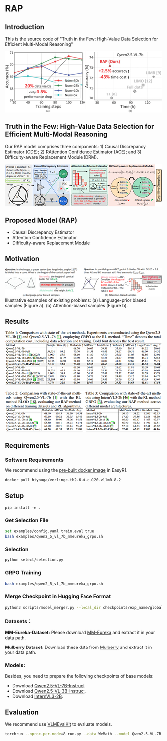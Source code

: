# RAP

## Introduction
This is the source code of "Truth in the Few: High-Value Data Selection for Efficient Multi-Modal Reasoning"

![Intro](fig/intro1.png)

## Truth in the Few: High-Value Data Selection for Efficient Multi-Modal Reasoning
Our RAP model comprises three components: 1) Causal Discrepancy Estimator (CDE); 2) RAttention Confidence Estimator (ACE); and 3) Difficulty-aware Replacement Module (DRM).

![Intro](fig/introduction.png)



## Proposed Model (RAP)
* Causal Discrepancy Estimator
* Attention Confidence Estimator
* Difficulty-aware Replacement Module


## Motivation
![Motivation](fig/motivation.png)
Illustrative examples of existing problems: (a) Language-prior biased samples (Figure a). (b) Attention-biased samples (Figure b).

## Results
![Result](fig/result1.png)

![Result](fig/result2.png)




## Requirements

### Software Requirements
We recommend using the [pre-built docker image](https://hub.docker.com/r/hiyouga/verl) in EasyR1.

```bash
docker pull hiyouga/verl:ngc-th2.6.0-cu120-vllm0.8.2
```
## Setup
```text
pip install -e .
```
### Get Selection File

```bash
set examples/config.yaml train.eval true
bash examples/qwen2_5_vl_7b_mmeureka_grpo.sh
```
### Selection

```bash
python select/selection.py
```
### GRPO Training

```bash
bash examples/qwen2_5_vl_7b_mmeureka_grpo.sh
```

### Merge Checkpoint in Hugging Face Format

```bash
python3 scripts/model_merger.py --local_dir checkpoints/exp_name/global_step_1/actor
```

### **Datasets：**

**MM-Eureka-Dataset:** Please download [MM-Eureka](https://huggingface.co/datasets/FanqingM/MM-Eureka-Dataset) and extract it in your data path.

**Mulberry Dataset**: Download these data from [Mulberry](https://huggingface.co/datasets/HuanjinYao/Mulberry-SFT) and extract it in your data path.

### Models:

Besides, you need to prepare the following checkpoints of base models:

- Download [Qwen2.5-VL-7B-Instruct](https://huggingface.co/Qwen/Qwen2.5-VL-7B-Instruct).
- Download [Qwen2.5-VL-3B-Instruct](https://huggingface.co/Qwen/Qwen2.5-VL-3B-Instruct).
- Download [InternVL3-2B](https://huggingface.co/OpenGVLab/InternVL3-2B).



## Evaluation
We recommend use [VLMEvalKit](https://github.com/open-compass/VLMEvalKit) to evaluate models.
```bash
torchrun --nproc-per-node=8 run.py --data WeMath --model Qwen2.5-VL-7B-Instruct --verbose
```
